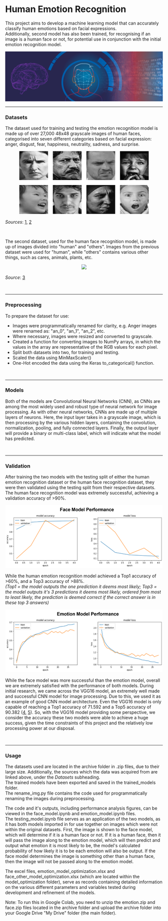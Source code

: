# Human Emotion Recognition  
  
This project aims to develop a machine learning model that can accurately classify human emotions based on facial expressions.  
Additionally, second model has also been trained, for recognising if an image is a human face or not, for potential use in conjunction with the initial emotion recognition model.  
  
<img src="images/emotion_ML.jpg"/>
  
</br>  
  
------------------------  
  
### Datasets
The dataset used for training and testing the emotion recognition model is made up of over 27,000 48x48 grayscale images of human faces, categorised into seven different categories based on facial expression: anger, disgust, fear, happiness, neutrality, sadness, and surprise.  
  
<p align="center">
  <img src="images/emotion_faces.png" height="200"/>
</p>  

*Sources*: [1](https://www.kaggle.com/datasets/sudarshanvaidya/random-images-for-face-emotion-recognition), [2](https://www.kaggle.com/datasets/jonathanoheix/face-expression-recognition-dataset)  
  
</br>  
  
The second dataset, used for the human face recognition model, is made up of images divided into "human" and "others". Images from the previous dataset were used for "human", while "others" contains various other things, such as cares, animals, plants, etc.  
  
<p align="center">
  <img src="images/other.png" height="200"/>
</p>  

*Source*: [3](https://www.kaggle.com/datasets/prasunroy/natural-images)  
  
</br>  
  
---------------------  
  
### Preprocessing  
To prepare the dataset for use:  
- Images were programmatically renamed for clarity, e.g. Anger images were renamed as: "an_0", "an_1", "an_2", etc.  
- Where necessary, images were resized and converted to grayscale.  
- Created a function for converting images to NumPy arrays, in which the values in the array are representative of the RGB values for each pixel.  
- Split both datasets into two, for training and testing.  
- Scaled the data using MinMaxScaler()
- One-Hot encoded the data using the Keras to_categorical() function.  
  
</br>  
  
--------------
  
### Models  
Both of the models are Convolutional Neural Networks (CNN), as CNNs are among the most widely used and robust type of neural network for image processing. As with other neural networks, CNNs are made up of multiple layers of neurons. Here, the input layer takes in a grayscale image, which is then processing by the various hidden layers, containing the convolution, normalization, pooling, and fully connected layers. Finally, the output layer will provide a binary or multi-class label, which will indicate what the model has predicted.  
  
</br>  
  
-----------------
  
### Validation
After training the two models with the testing split of either the human emotion recognition dataset or the human face recognition dataset, they were then validated using the testing split from their respective datasets.  
The human face recognition model was extremely successful, achieving a validation accuracy of >90%.  
  
<p align="center">
  <img src="images/face_performance.png" height="200"/>
</p> 
  
While the human emotion recognition model achieved a Top1 accuracy of >60%, and a Top3 accuracy of >88%.  
*(Top1 = the model outputs the one prediction it deems most likely; Top3 = the model outputs it's 3 predictions it deems most likely, ordered from most to least likely, the prediction is deemed correct if the correct answer is in these top 3 answers)*  
  
<p align="center">
  <img src="images/emotion_performance.png" height="200"/>
</p> 
  
While the face model was more successful than the emotion model, overall we are extremely satisfied with the performance of both models. During initial research, we came across the VGG16 model, an extremely well made and successful CNN model for image processing. Due to this, we used it as an example of good CNN model architecture. Even the VGG16 model is only capable of reaching a Top1 accuracy of 71.592 and a Top5 accuracy of 90.382 ([4](https://pytorch.org/vision/main/models/generated/torchvision.models.vgg16.html), [5](https://github.com/ashushekar/VGG16)). So, with the VGG16 model providing some perspective, we consider the accuracy these two models were able to achieve a huge success, given the time constraints of this project and the relatively low processing power at our disposal.  
  
</br>  
  
---------------------
  
### Usage
The datasets used are located in the archive folder in .zip files, due to their large size. Additionally, the sources which the data was acquired from are linked above, under the *Datasets* subheading.  
The trained models have been exported and saved in the trained_models folder.  
The rename_img.py file contains the code used for programmatically renaming the images during preprocessing.  
  
The code and it's outputs, including performance analysis figures, can be viewed in the face_model.ipynb and emotion_model.ipynb files.  
The testing_model.ipynb file serves as an application of the two models, as it has both models imported in for use together on images which were not within the original datasets. First, the image is shown to the face model, which will determine if it is a human face or not. If it is a human face, then it will pass the image along to the emotion model, which will then predict and output what emotion it is most likely to be, the model's calculated probability of how likely it is to be each emotion will also be output. If the face model determines the image is something other than a human face, then the image will not be passed along to the emotion model.  
  
The excel files, emotion_model_optimization.xlsx and face_other_model_optimization.xlsx (which are located within the model_optimization folder), serve as records containing detailed information on the various different parameters and variables tested during development and refinement of the models.  
  
Note: To run this in Google Colab, you need to unzip the emotion.zip and face.zip files located in the archive folder and upload the archive folder into your Google Drive "My Drive" folder (the main folder).  
